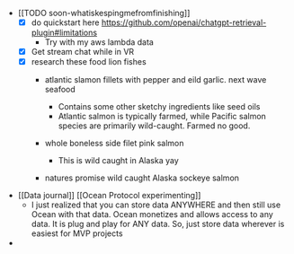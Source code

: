   * [[TODO soon-whatiskespingmefromfinishing]]
    * [x] do quickstart here https://github.com/openai/chatgpt-retrieval-plugin#limitations
      * Try with my aws lambda data
    * [x] Get stream chat while in VR
    * [x] research these food lion fishes
      * atlantic slamon fillets with pepper and eild garlic. next wave seafood

        * Contains some other sketchy ingredients like seed oils
        * Atlantic salmon is typically farmed, while Pacific salmon species are primarily wild-caught. Farmed no good.

      * whole boneless side filet pink salmon 
        * This is wild caught in Alaska yay
      * natures promise wild caught Alaska sockeye salmon

  * [[Data journal]] [[Ocean Protocol experimenting]]
    * I just realized that you can store data ANYWHERE and then still use Ocean with that data. Ocean monetizes and allows access to any data. It is plug and play for ANY data. So, just store data wherever is easiest for MVP projects
  * 
